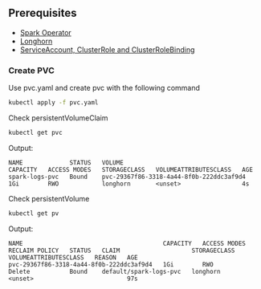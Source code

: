 ## Prerequisites

- [Spark Operator](../README.md)
- [Longhorn](https://github.com/ElifSinemAktas/experimental-devops-project/blob/main/deployment/docs/02_deploy_longhorn.md)
- [ServiceAccount, ClusterRole and ClusterRoleBinding](../01-test-basic-app/README.md)

### Create PVC

Use pvc.yaml and create pvc with the following command

```bash
kubectl apply -f pvc.yaml
```

Check persistentVolumeClaim

```bash
kubectl get pvc
```

Output:

```
NAME             STATUS   VOLUME                                     CAPACITY   ACCESS MODES   STORAGECLASS   VOLUMEATTRIBUTESCLASS   AGE
spark-logs-pvc   Bound    pvc-29367f86-3318-4a44-8f0b-222ddc3af9d4   1Gi        RWO            longhorn       <unset>                 4s
```

Check persistentVolume
```bash
kubectl get pv
```

Output:
```
NAME                                       CAPACITY   ACCESS MODES   RECLAIM POLICY   STATUS   CLAIM                    STORAGECLASS   VOLUMEATTRIBUTESCLASS   REASON   AGE
pvc-29367f86-3318-4a44-8f0b-222ddc3af9d4   1Gi        RWO            Delete           Bound    default/spark-logs-pvc   longhorn       <unset>                          97s
```
